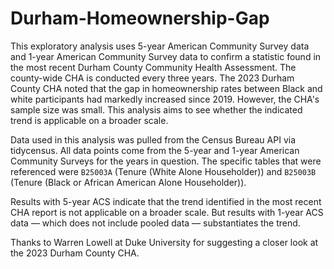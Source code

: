 # Durham-Homeownership-Gap

This exploratory analysis uses 5-year American Community Survey data and 1-year American Community Survey data to confirm a statistic found in the most recent Durham County Community Health Assessment. The county-wide CHA is conducted every three years. The 2023 Durham County CHA noted that the gap in homeownership rates between Black and white participants had markedly increased since 2019. However, the CHA's sample size was small. This analysis aims to see whether the indicated trend is applicable on a broader scale. 

Data used in this analysis was pulled from the Census Bureau API via tidycensus. All data points come from the 5-year and 1-year American Community Surveys for the years in question. The specific tables that were referenced were `B25003A` (Tenure (White Alone Householder)) and `B25003B` (Tenure (Black or African American Alone Householder)).

Results with 5-year ACS indicate that the trend identified in the most recent CHA report is not applicable on a broader scale. But results with 1-year ACS data — which does not include pooled data — substantiates the trend. 

Thanks to Warren Lowell at Duke University for suggesting a closer look at the 2023 Durham County CHA.
